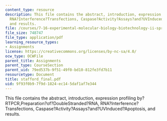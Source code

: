 ```yaml
---
content_type: resource
description: This file contains the abstract, introduction, expression profiling by?RTPCR,Preparation?of?DoubleStranded?RNA,
  RNA?Interference?Transfections, Caspase?Activity?Assays?and?UVInduced?Apoptosis,
  and results.
file: /courses/7-16-experimental-molecular-biology-biotechnology-ii-spring-2005/9f93f0b97f9d1824ec145daf1af7e344_stafford_final.pdf
file_size: 748747
file_type: application/pdf
learning_resource_types:
- Assignments
license: https://creativecommons.org/licenses/by-nc-sa/4.0/
ocw_type: OCWFile
parent_title: Assignments
parent_type: CourseSection
parent_uid: 79ed537b-9f51-49f0-bd10-812fe3fd7b11
resourcetype: Document
title: stafford_final.pdf
uid: 9f93f0b9-7f9d-1824-ec14-5daf1af7e344
---
```

This file contains the abstract, introduction, expression profiling by?RTPCR,Preparation?of?DoubleStranded?RNA, RNA?Interference?Transfections, Caspase?Activity?Assays?and?UVInduced?Apoptosis, and results.